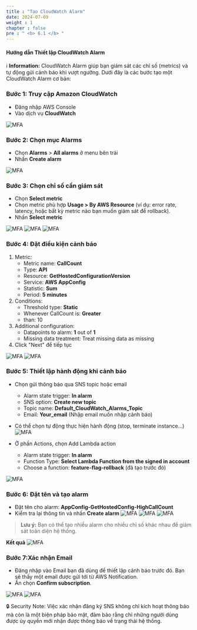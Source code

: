 ```yaml
---
title : "Tạo CloudWatch Alarm"
date: 2024-07-09
weight : 1
chapter : false
pre : " <b> 6.1 </b> "
---
```


#### Hướng dẫn Thiết lập CloudWatch Alarm

ℹ️ **Information:** CloudWatch Alarm giúp bạn giám sát các chỉ số (metrics) và tự động gửi cảnh báo khi vượt ngưỡng. Dưới đây là các bước tạo một CloudWatch Alarm cơ bản:

### Bước 1: Truy cập Amazon CloudWatch
- Đăng nhập AWS Console
- Vào dịch vụ **CloudWatch**

![MFA](/Workshop/images/6/001.jpg)

### Bước 2: Chọn mục Alarms
- Chọn **Alarms** > **All alarms** ở menu bên trái
- Nhấn **Create alarm**

![MFA](/Workshop/images/6/002.jpg)

### Bước 3: Chọn chỉ số cần giám sát
- Chọn **Select metric**
- Chọn metric phù hợp **Usage > By AWS Resource** (ví dụ: error rate, latency, hoặc bất kỳ metric nào bạn muốn giám sát để rollback).
- Nhấn **Select metric**

![MFA](/Workshop/images/6/003.jpg)
![MFA](/Workshop/images/6/004.jpg)
![MFA](/Workshop/images/6/005.jpg)

### Bước 4: Đặt điều kiện cảnh báo
<!-- - Đặt điều kiện alarm (ví dụ: nếu error rate > 10 trong 5 phút). -->
1. Metric:
    - Metric name: **CallCount**
    - Type: **API**
    - Resource: **GetHostedConfigurationVersion**
    - Service: **AWS AppConfig**
    - Statistic: **Sum**
    - Period: **5 minutes**
2. Conditions:
    - Threshold type: **Static**
    - Whenever CallCount is: **Greater**
    - than: 10
3. Additional configuration:
    - Datapoints to alarm: **1** out of **1**
    - Missing data treatment: Treat missing data as missing
4. Click "Next" để tiếp tục

![MFA](/Workshop/images/6/006.jpg)
![MFA](/Workshop/images/6/007.jpg)

### Bước 5: Thiết lập hành động khi cảnh báo
- Chọn gửi thông báo qua SNS topic hoặc email
    - Alarm state trigger: **In alarm**
    - SNS option: **Create new topic**
    - Topic name: **Default_CloudWatch_Alarms_Topic**
    - Email: **Your_email** (Nhập email muốn nhập cảnh báo)
- Có thể chọn tự động thực hiện hành động (stop, terminate instance...)
![MFA](/Workshop/images/6/008.jpg)

- Ở phần Actions, chọn Add Lambda action
    - Alarm state trigger: **In alarm**
    - Function Type: **Select Lambda Function from the signed in account**
    - Choose a function: **feature-flag-rollback** (đã tạo trước đó)

![MFA](/Workshop/images/6/009.jpg)

### Bước 6: Đặt tên và tạo alarm
- Đặt tên cho alarm: **AppConfig-GetHostedConfig-HighCallCount**
- Kiểm tra lại thông tin và nhấn **Create alarm**
![MFA](/Workshop/images/6/031.jpg)
![MFA](/Workshop/images/6/011.jpg)
![MFA](/Workshop/images/6/012.jpg)

> **Lưu ý:** Bạn có thể tạo nhiều alarm cho nhiều chỉ số khác nhau để giám sát toàn diện hệ thống.

**Kết quả**
![MFA](/Workshop/images/6/026.jpg)

### Bước 7:Xác nhận Email
- Đăng nhập vào Email bạn đã dùng để thiết lập cảnh báo trước đó. Bạn sẽ thấy một email được gửi tới từ AWS Notification.
- Ấn chọn **Confirm subscription**.

![MFA](/Workshop/images/6/030.jpg)
![MFA](/Workshop/images/6/029.jpg)

🔒 Security Note: Việc xác nhận đăng ký SNS không chỉ kích hoạt thông báo mà còn là một biện pháp bảo mật, đảm bảo rằng chỉ những người dùng được ủy quyền mới nhận được thông báo về trạng thái hệ thống.

